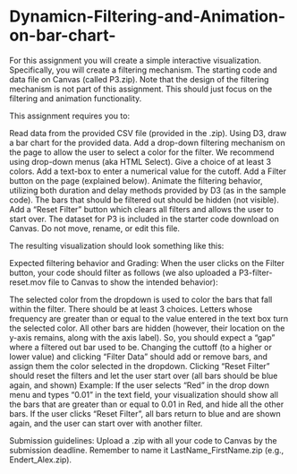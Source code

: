 # Dynamicn-Filtering-and-Animation-on-bar-chart-
For this assignment you will create a simple interactive visualization. Specifically, you will create a filtering mechanism. The starting code and data file on Canvas (called P3.zip). Note that the design of the filtering mechanism is not part of this assignment. This should just focus on the filtering and animation functionality.

This assignment requires you to:

Read data from the provided CSV file (provided in the .zip).
Using D3, draw a bar chart for the provided data.
Add a drop-down filtering mechanism on the page to allow the user to select a color for the filter.
We recommend using drop-down menus (aka HTML Select).
Give a choice of at least 3 colors.
Add a text-box to enter a numerical value for the cutoff.
Add a Filter button on the page (explained below).
Animate the filtering behavior, utilizing both duration and delay methods provided by D3 (as in the sample code). The bars that should be filtered out should be hidden (not visible).
Add a “Reset Filter” button which clears all filters and allows the user to start over.
The dataset for P3 is included in the starter code download on Canvas. Do not move, rename, or edit this file.

The resulting visualization should look something like this:



Expected filtering behavior and Grading: When the user clicks on the Filter button, your code should filter as follows (we also uploaded a P3-filter-reset.mov file to Canvas to show the intended behavior):

The selected color from the dropdown is used to color the bars that fall within the filter. There should be at least 3 choices.
Letters whose frequency are greater than or equal to the value entered in the text box turn the selected color.
All other bars are hidden (however, their location on the y-axis remains, along with the axis label). So, you should expect a “gap” where a filtered out bar used to be.
Changing the cuttoff (to a higher or lower value) and clicking “Filter Data” should add or remove bars, and assign them the color selected in the dropdown.
Clicking “Reset Filter” should reset the filters and let the user start over (all bars should be blue again, and shown)
Example: If the user selects “Red” in the drop down menu and types “0.01” in the text field, your visualization should show all the bars that are greater than or equal to 0.01 in Red, and hide all the other bars. If the user clicks “Reset Filter”, all bars return to blue and are shown again, and the user can start over with another filter.

Submission guidelines: Upload a .zip with all your code to Canvas by the submission deadline. Remember to name it LastName_FirstName.zip (e.g., Endert_Alex.zip).

